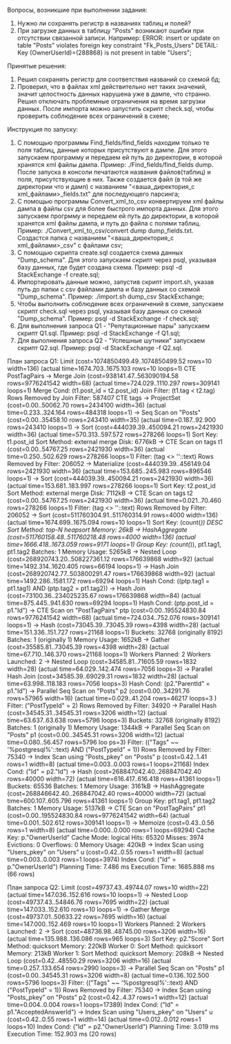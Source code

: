 Вопросы, возникшие при выполнении задания:
1. Нужно ли сохранять регистр в названиях таблиц и полей?
2. При загрузке данных в таблицу "Posts" возникают ошибки при отсутствии связанной записи. Например: ERROR:  insert or update on table "Posts" violates foreign key constraint "Fk_Posts_Users" DETAIL:  Key (OwnerUserId)=(288868) is not present in table "Users";

Принятые решения:
1. Решил сохранять регистр для соответствия названий со схемой бд;
2. Проверил, что в файлах xml действительно нет таких значений, значит целостность данных нарушена уже в дампе, что странно. Решил отключать проблемные ограничения на время загрузки данных. После импорта можно запустить скрипт check.sql, чтобы проверить соблюдение всех ограничений в схеме;


Инструкция по запуску:
1. С помощью программы Find_fields/find_fields находим только те поля таблиц, данные которых присутствуют в дампе. Для этого запускаем программу и передаем ей путь до директории, в которой хранятся xml файлы дампа. Пример: ./Find_fields/find_fields dump. После запуска в консоли печатаются названия файлов(таблиц) и поля, присутствующие в них. Также создается файл (в той же директории что и дамп) с названием "<ваша_директория_с xml_файлами>_fields.txt" для последующего парсинга;
2. С помощью программы Convert_xml_to_csv конвертируем xml файлы дампа в файлы csv для более быстрого импорта данных. Для этого запускаем прогрмму и передаем ей путь до директории, в которой хранятся xml файлы дампа, и путь до файла с полями таблиц. Пример: ./Convert_xml_to_csv/convert dump dump_fields.txt. Создастся папка с названием "<ваша_директория_с xml_файлами>_csv" с файлами csv;
3. С помощью скрипта create.sql создается схема данных "Dump_schema". Для этого запускаем скрипт через psql, указывая базу данных, где будет создана схема. Пример: psql -d StackExchange -f create.sql;
4. Импортировать данные можно, запустив скрипт import.sh, указав путь до папки с csv файлами дампа и базу данных со схемой "Dump_schema". Пример: ./import.sh dump_csv StackExchange;
5. Чтобы выполнить соблюдение всех ограничений в схеме, запускаем скрипт check.sql через psql, указывая базу данных со схемой "Dump_schema". Пример: psql -d StackExchange -f check.sql;
6. Для выполнения запроса Q1 - "Репутационные пары" запускаем скрипт Q1.sql. Пример: psql -d StackExchange -f Q1.sql;
7. Для выполнения запроса Q2 - "Успешные шутники" запускаем скрипт Q2.sql. Пример: psql -d StackExchange -f Q2.sql.


План запроса Q1:
 Limit  (cost=1074850499.49..1074850499.52 rows=10 width=136) (actual time=1674.703..1675.103 rows=10 loops=1)
   CTE PostTagPairs
     ->  Merge Join  (cost=938141.47..563090194.58 rows=9776241542 width=68) (actual time=724.029..1110.297 rows=309141 loops=1)
           Merge Cond: (t1.post_id = t2.post_id)
           Join Filter: (t1.tag < t2.tag)
           Rows Removed by Join Filter: 587407
           CTE tags
             ->  ProjectSet  (cost=0.00..50062.70 rows=2434100 width=36) (actual time=0.233..324.164 rows=484318 loops=1)
                   ->  Seq Scan on "Posts"  (cost=0.00..35458.10 rows=243410 width=35) (actual time=0.187..92.900 rows=243410 loops=1)
           ->  Sort  (cost=444039.39..450094.21 rows=2421930 width=36) (actual time=570.313..597.572 rows=278266 loops=1)
                 Sort Key: t1.post_id
                 Sort Method: external merge  Disk: 6776kB
                 ->  CTE Scan on tags t1  (cost=0.00..54767.25 rows=2421930 width=36) (actual time=0.250..502.629 rows=278266 loops=1)
                       Filter: (tag <> ''::text)
                       Rows Removed by Filter: 206052
           ->  Materialize  (cost=444039.39..456149.04 rows=2421930 width=36) (actual time=153.685..245.983 rows=896546 loops=1)
                 ->  Sort  (cost=444039.39..450094.21 rows=2421930 width=36) (actual time=153.681..183.997 rows=278266 loops=1)
                       Sort Key: t2.post_id
                       Sort Method: external merge  Disk: 7112kB
                       ->  CTE Scan on tags t2  (cost=0.00..54767.25 rows=2421930 width=36) (actual time=0.021..70.460 rows=278266 loops=1)
                             Filter: (tag <> ''::text)
                             Rows Removed by Filter: 206052
   ->  Sort  (cost=511760304.91..511760314.91 rows=4000 width=136) (actual time=1674.699..1675.094 rows=10 loops=1)
         Sort Key: (count(*)) DESC
         Sort Method: top-N heapsort  Memory: 26kB
         ->  HashAggregate  (cost=511760158.48..511760218.48 rows=4000 width=136) (actual time=1666.418..1673.059 rows=9171 loops=1)
               Group Key: (count(*)), pt1.tag1, pt1.tag2
               Batches: 1  Memory Usage: 5265kB
               ->  Nested Loop  (cost=268920743.20..508227361.12 rows=176639868 width=92) (actual time=1492.314..1620.405 rows=66194 loops=1)
                     ->  Hash Join  (cost=268920742.77..503800291.47 rows=176639868 width=92) (actual time=1492.286..1581.172 rows=69294 loops=1)
                           Hash Cond: ((ptp.tag1 = pt1.tag1) AND (ptp.tag2 = pt1.tag2))
                           ->  Hash Join  (cost=73100.36..234025235.67 rows=176639868 width=84) (actual time=875.445..941.630 rows=69294 loops=1)
                                 Hash Cond: (ptp.post_id = p1."Id")
                                 ->  CTE Scan on "PostTagPairs" ptp  (cost=0.00..195524830.84 rows=9776241542 width=68) (actual time=724.034..752.076 rows=309141 loops=1)
                                 ->  Hash  (cost=73045.39..73045.39 rows=4398 width=28) (actual time=151.336..151.727 rows=21168 loops=1)
                                       Buckets: 32768 (originally 8192)  Batches: 1 (originally 1)  Memory Usage: 1652kB
                                       ->  Gather  (cost=35585.81..73045.39 rows=4398 width=28) (actual time=67.710..146.370 rows=21168 loops=1)
                                             Workers Planned: 2
                                             Workers Launched: 2
                                             ->  Nested Loop  (cost=34585.81..71605.59 rows=1832 width=28) (actual time=64.029..142.474 rows=7056 loops=3)
                                                   ->  Parallel Hash Join  (cost=34585.39..69029.31 rows=1832 width=28) (actual time=63.998..118.183 rows=7056 loops=3)
                                                         Hash Cond: (p2."ParentId" = p1."Id")
                                                         ->  Parallel Seq Scan on "Posts" p2  (cost=0.00..34291.76 rows=57965 width=16) (actual time=0.029..41.204 rows=46217 loops=3
)
                                                               Filter: ("PostTypeId" = 2)
                                                               Rows Removed by Filter: 34920
                                                         ->  Parallel Hash  (cost=34545.31..34545.31 rows=3206 width=12) (actual time=63.637..63.638 rows=5796 loops=3)
                                                               Buckets: 32768 (originally 8192)  Batches: 1 (originally 1)  Memory Usage: 1344kB
                                                               ->  Parallel Seq Scan on "Posts" p1  (cost=0.00..34545.31 rows=3206 width=12) (actual time=0.080..56.457 rows=5796 loo
ps=3)
                                                                     Filter: (("Tags" ~~ '%postgresql%'::text) AND ("PostTypeId" = 1))
                                                                     Rows Removed by Filter: 75340
                                                   ->  Index Scan using "Posts_pkey" on "Posts" p  (cost=0.42..1.41 rows=1 width=8) (actual time=0.003..0.003 rows=1 loops=21168)
                                                         Index Cond: ("Id" = p2."Id")
                           ->  Hash  (cost=268847042.40..268847042.40 rows=40000 width=72) (actual time=616.417..616.418 rows=41361 loops=1)
                                 Buckets: 65536  Batches: 1  Memory Usage: 3161kB
                                 ->  HashAggregate  (cost=268846642.40..268847042.40 rows=40000 width=72) (actual time=600.107..605.796 rows=41361 loops=1)
                                       Group Key: pt1.tag1, pt1.tag2
                                       Batches: 1  Memory Usage: 5137kB
                                       ->  CTE Scan on "PostTagPairs" pt1  (cost=0.00..195524830.84 rows=9776241542 width=64) (actual time=0.001..502.612 rows=309141 loops=1)
                     ->  Memoize  (cost=0.43..0.56 rows=1 width=8) (actual time=0.000..0.000 rows=1 loops=69294)
                           Cache Key: p."OwnerUserId"
                           Cache Mode: logical
                           Hits: 65320  Misses: 3974  Evictions: 0  Overflows: 0  Memory Usage: 420kB
                           ->  Index Scan using "Users_pkey" on "Users" u  (cost=0.42..0.55 rows=1 width=8) (actual time=0.003..0.003 rows=1 loops=3974)
                                 Index Cond: ("Id" = p."OwnerUserId")
 Planning Time: 7.486 ms
 Execution Time: 1685.888 ms
(66 rows)

План запроса Q2:
 Limit  (cost=49737.43..49744.07 rows=10 width=22) (actual time=147.036..152.616 rows=10 loops=1)
   ->  Nested Loop  (cost=49737.43..54846.76 rows=7695 width=22) (actual time=147.033..152.610 rows=10 loops=1)
         ->  Gather Merge  (cost=49737.01..50633.22 rows=7695 width=16) (actual time=147.000..152.469 rows=10 loops=1)
               Workers Planned: 2
               Workers Launched: 2
               ->  Sort  (cost=48736.98..48745.00 rows=3206 width=16) (actual time=135.988..136.086 rows=965 loops=3)
                     Sort Key: p2."Score"
                     Sort Method: quicksort  Memory: 220kB
                     Worker 0:  Sort Method: quicksort  Memory: 213kB
                     Worker 1:  Sort Method: quicksort  Memory: 208kB
                     ->  Nested Loop  (cost=0.42..48550.29 rows=3206 width=16) (actual time=0.257..133.654 rows=2990 loops=3)
                           ->  Parallel Seq Scan on "Posts" p1  (cost=0.00..34545.31 rows=3206 width=8) (actual time=0.136..102.500 rows=5796 loops=3)
                                 Filter: (("Tags" ~~ '%postgresql%'::text) AND ("PostTypeId" = 1))
                                 Rows Removed by Filter: 75340
                           ->  Index Scan using "Posts_pkey" on "Posts" p2  (cost=0.42..4.37 rows=1 width=12) (actual time=0.004..0.004 rows=1 loops=17389)
                                 Index Cond: ("Id" = p1."AcceptedAnswerId")
         ->  Index Scan using "Users_pkey" on "Users" u  (cost=0.42..0.55 rows=1 width=14) (actual time=0.012..0.012 rows=1 loops=10)
               Index Cond: ("Id" = p2."OwnerUserId")
 Planning Time: 3.019 ms
 Execution Time: 152.903 ms
(20 rows)




